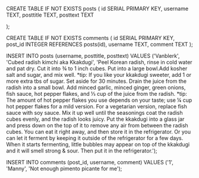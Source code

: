 CREATE TABLE IF NOT EXISTS posts (
id SERIAL PRIMARY KEY,
username TEXT,
posttitle TEXT,
posttext TEXT

);

CREATE TABLE IF NOT EXISTS comments (
id SERIAL PRIMARY KEY,
post_id INTEGER REFERENCES posts(id),
username TEXT,
comment TEXT
);

INSERT INTO posts (username, posttitle, posttext) VALUES
('Vanblerk', 'Cubed radish kimchi aka Kkakdugi', 'Peel Korean radish, rinse in cold water and pat dry.
Cut it into ¾ to 1 inch cubes. Put into a large bowl.Add kosher salt and sugar, and mix well.
*tip: If you like your kkakdugi sweeter, add 1 or more extra tbs of sugar.
Set aside for 30 minutes.
Drain the juice from the radish into a small bowl.
Add minced garlic, minced ginger, green onions, fish sauce, hot pepper flakes, and ⅓ cup of the juice from the radish.
*tip: The amount of hot pepper flakes you use depends on your taste; use ¼ cup hot pepper flakes for a mild version. For a vegetarian version, replace fish sauce with soy sauce.
Mix it up well until the seasonings coat the radish cubes evenly, and the radish looks juicy.
Put the kkakdugi into a glass jar and press down on the top of it to remove any air from between the radish cubes.
You can eat it right away, and then store it in the refrigerator. Or you can let it ferment by keeping it outside of the refrigerator for a few days. When it starts fermenting, little bubbles may appear on top of the kkakdugi and it will smell strong & sour. Then put it in the refrigerator.');

INSERT INTO comments (post_id, username, comment) VALUES
('1', 'Manny', 'Not enough pimento picante for me');
